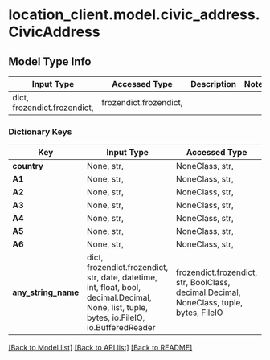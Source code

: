 # location_client.model.civic_address.CivicAddress

## Model Type Info
Input Type | Accessed Type | Description | Notes
------------ | ------------- | ------------- | -------------
dict, frozendict.frozendict,  | frozendict.frozendict,  |  | 

### Dictionary Keys
Key | Input Type | Accessed Type | Description | Notes
------------ | ------------- | ------------- | ------------- | -------------
**country** | None, str,  | NoneClass, str,  |  | [optional] 
**A1** | None, str,  | NoneClass, str,  |  | [optional] 
**A2** | None, str,  | NoneClass, str,  |  | [optional] 
**A3** | None, str,  | NoneClass, str,  |  | [optional] 
**A4** | None, str,  | NoneClass, str,  |  | [optional] 
**A5** | None, str,  | NoneClass, str,  |  | [optional] 
**A6** | None, str,  | NoneClass, str,  |  | [optional] 
**any_string_name** | dict, frozendict.frozendict, str, date, datetime, int, float, bool, decimal.Decimal, None, list, tuple, bytes, io.FileIO, io.BufferedReader | frozendict.frozendict, str, BoolClass, decimal.Decimal, NoneClass, tuple, bytes, FileIO | any string name can be used but the value must be the correct type | [optional]

[[Back to Model list]](../../README.md#documentation-for-models) [[Back to API list]](../../README.md#documentation-for-api-endpoints) [[Back to README]](../../README.md)

